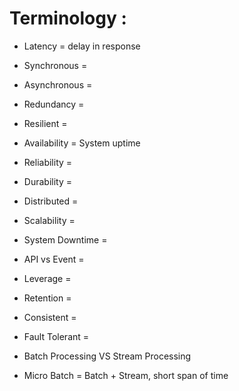 # Terminology : 

* Latency = delay in response 

* Synchronous  = 

* Asynchronous  = 

* Redundancy  = 

* Resilient  = 

* Availability = System uptime  

* Reliability  = 

* Durability  = 

* Distributed = 

* Scalability  = 

* System Downtime = 

* API vs Event = 

* Leverage  = 

* Retention = 

* Consistent =  

* Fault Tolerant =  

* Batch Processing VS Stream Processing 

* Micro Batch = Batch + Stream, short span of time 
